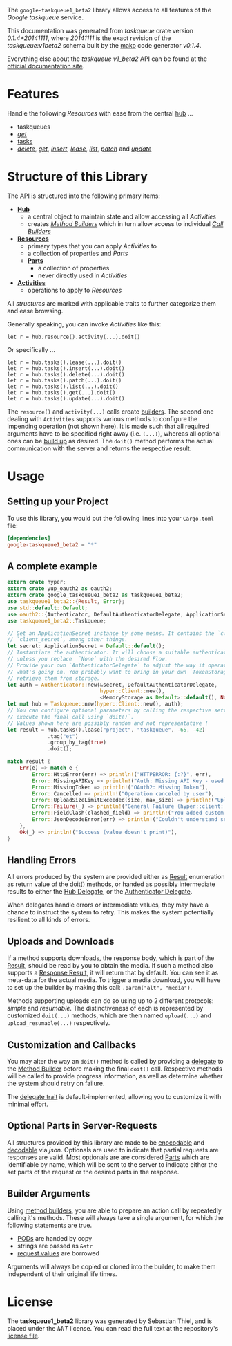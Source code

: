 <!---
DO NOT EDIT !
This file was generated automatically from 'src/mako/api/README.md.mako'
DO NOT EDIT !
-->
The `google-taskqueue1_beta2` library allows access to all features of the *Google taskqueue* service.

This documentation was generated from *taskqueue* crate version *0.1.4+20141111*, where *20141111* is the exact revision of the *taskqueue:v1beta2* schema built by the [mako](http://www.makotemplates.org/) code generator *v0.1.4*.

Everything else about the *taskqueue* *v1_beta2* API can be found at the
[official documentation site](https://developers.google.com/appengine/docs/python/taskqueue/rest).
# Features

Handle the following *Resources* with ease from the central [hub](http://byron.github.io/google-apis-rs/google-taskqueue1_beta2/struct.Taskqueue.html) ... 

* taskqueues
 * [*get*](http://byron.github.io/google-apis-rs/google-taskqueue1_beta2/struct.TaskqueueGetCall.html)
* [tasks](http://byron.github.io/google-apis-rs/google-taskqueue1_beta2/struct.Task.html)
 * [*delete*](http://byron.github.io/google-apis-rs/google-taskqueue1_beta2/struct.TaskDeleteCall.html), [*get*](http://byron.github.io/google-apis-rs/google-taskqueue1_beta2/struct.TaskGetCall.html), [*insert*](http://byron.github.io/google-apis-rs/google-taskqueue1_beta2/struct.TaskInsertCall.html), [*lease*](http://byron.github.io/google-apis-rs/google-taskqueue1_beta2/struct.TaskLeaseCall.html), [*list*](http://byron.github.io/google-apis-rs/google-taskqueue1_beta2/struct.TaskListCall.html), [*patch*](http://byron.github.io/google-apis-rs/google-taskqueue1_beta2/struct.TaskPatchCall.html) and [*update*](http://byron.github.io/google-apis-rs/google-taskqueue1_beta2/struct.TaskUpdateCall.html)




# Structure of this Library

The API is structured into the following primary items:

* **[Hub](http://byron.github.io/google-apis-rs/google-taskqueue1_beta2/struct.Taskqueue.html)**
    * a central object to maintain state and allow accessing all *Activities*
    * creates [*Method Builders*](http://byron.github.io/google-apis-rs/google-taskqueue1_beta2/trait.MethodsBuilder.html) which in turn
      allow access to individual [*Call Builders*](http://byron.github.io/google-apis-rs/google-taskqueue1_beta2/trait.CallBuilder.html)
* **[Resources](http://byron.github.io/google-apis-rs/google-taskqueue1_beta2/trait.Resource.html)**
    * primary types that you can apply *Activities* to
    * a collection of properties and *Parts*
    * **[Parts](http://byron.github.io/google-apis-rs/google-taskqueue1_beta2/trait.Part.html)**
        * a collection of properties
        * never directly used in *Activities*
* **[Activities](http://byron.github.io/google-apis-rs/google-taskqueue1_beta2/trait.CallBuilder.html)**
    * operations to apply to *Resources*

All *structures* are marked with applicable traits to further categorize them and ease browsing.

Generally speaking, you can invoke *Activities* like this:

```Rust,ignore
let r = hub.resource().activity(...).doit()
```

Or specifically ...

```ignore
let r = hub.tasks().lease(...).doit()
let r = hub.tasks().insert(...).doit()
let r = hub.tasks().delete(...).doit()
let r = hub.tasks().patch(...).doit()
let r = hub.tasks().list(...).doit()
let r = hub.tasks().get(...).doit()
let r = hub.tasks().update(...).doit()
```

The `resource()` and `activity(...)` calls create [builders][builder-pattern]. The second one dealing with `Activities` 
supports various methods to configure the impending operation (not shown here). It is made such that all required arguments have to be 
specified right away (i.e. `(...)`), whereas all optional ones can be [build up][builder-pattern] as desired.
The `doit()` method performs the actual communication with the server and returns the respective result.

# Usage

## Setting up your Project

To use this library, you would put the following lines into your `Cargo.toml` file:

```toml
[dependencies]
google-taskqueue1_beta2 = "*"
```

## A complete example

```Rust
extern crate hyper;
extern crate yup_oauth2 as oauth2;
extern crate google_taskqueue1_beta2 as taskqueue1_beta2;
use taskqueue1_beta2::{Result, Error};
use std::default::Default;
use oauth2::{Authenticator, DefaultAuthenticatorDelegate, ApplicationSecret, MemoryStorage};
use taskqueue1_beta2::Taskqueue;

// Get an ApplicationSecret instance by some means. It contains the `client_id` and 
// `client_secret`, among other things.
let secret: ApplicationSecret = Default::default();
// Instantiate the authenticator. It will choose a suitable authentication flow for you, 
// unless you replace  `None` with the desired Flow.
// Provide your own `AuthenticatorDelegate` to adjust the way it operates and get feedback about 
// what's going on. You probably want to bring in your own `TokenStorage` to persist tokens and
// retrieve them from storage.
let auth = Authenticator::new(&secret, DefaultAuthenticatorDelegate,
                              hyper::Client::new(),
                              <MemoryStorage as Default>::default(), None);
let mut hub = Taskqueue::new(hyper::Client::new(), auth);
// You can configure optional parameters by calling the respective setters at will, and
// execute the final call using `doit()`.
// Values shown here are possibly random and not representative !
let result = hub.tasks().lease("project", "taskqueue", -65, -42)
             .tag("et")
             .group_by_tag(true)
             .doit();

match result {
    Err(e) => match e {
        Error::HttpError(err) => println!("HTTPERROR: {:?}", err),
        Error::MissingAPIKey => println!("Auth: Missing API Key - used if there are no scopes"),
        Error::MissingToken => println!("OAuth2: Missing Token"),
        Error::Cancelled => println!("Operation canceled by user"),
        Error::UploadSizeLimitExceeded(size, max_size) => println!("Upload size too big: {} of {}", size, max_size),
        Error::Failure(_) => println!("General Failure (hyper::client::Response doesn't print)"),
        Error::FieldClash(clashed_field) => println!("You added custom parameter which is part of builder: {:?}", clashed_field),
        Error::JsonDecodeError(err) => println!("Couldn't understand server reply - maybe API needs update: {:?}", err),
    },
    Ok(_) => println!("Success (value doesn't print)"),
}

```
## Handling Errors

All errors produced by the system are provided either as [Result](http://byron.github.io/google-apis-rs/google-taskqueue1_beta2/enum.Result.html) enumeration as return value of 
the doit() methods, or handed as possibly intermediate results to either the 
[Hub Delegate](http://byron.github.io/google-apis-rs/google-taskqueue1_beta2/trait.Delegate.html), or the [Authenticator Delegate](http://byron.github.io/google-apis-rs/google-taskqueue1_beta2/../yup-oauth2/trait.AuthenticatorDelegate.html).

When delegates handle errors or intermediate values, they may have a chance to instruct the system to retry. This 
makes the system potentially resilient to all kinds of errors.

## Uploads and Downloads
If a method supports downloads, the response body, which is part of the [Result](http://byron.github.io/google-apis-rs/google-taskqueue1_beta2/enum.Result.html), should be
read by you to obtain the media.
If such a method also supports a [Response Result](http://byron.github.io/google-apis-rs/google-taskqueue1_beta2/trait.ResponseResult.html), it will return that by default.
You can see it as meta-data for the actual media. To trigger a media download, you will have to set up the builder by making
this call: `.param("alt", "media")`.

Methods supporting uploads can do so using up to 2 different protocols: 
*simple* and *resumable*. The distinctiveness of each is represented by customized 
`doit(...)` methods, which are then named `upload(...)` and `upload_resumable(...)` respectively.

## Customization and Callbacks

You may alter the way an `doit()` method is called by providing a [delegate](http://byron.github.io/google-apis-rs/google-taskqueue1_beta2/trait.Delegate.html) to the 
[Method Builder](http://byron.github.io/google-apis-rs/google-taskqueue1_beta2/trait.CallBuilder.html) before making the final `doit()` call. 
Respective methods will be called to provide progress information, as well as determine whether the system should 
retry on failure.

The [delegate trait](http://byron.github.io/google-apis-rs/google-taskqueue1_beta2/trait.Delegate.html) is default-implemented, allowing you to customize it with minimal effort.

## Optional Parts in Server-Requests

All structures provided by this library are made to be [enocodable](http://byron.github.io/google-apis-rs/google-taskqueue1_beta2/trait.RequestValue.html) and 
[decodable](http://byron.github.io/google-apis-rs/google-taskqueue1_beta2/trait.ResponseResult.html) via *json*. Optionals are used to indicate that partial requests are responses 
are valid.
Most optionals are are considered [Parts](http://byron.github.io/google-apis-rs/google-taskqueue1_beta2/trait.Part.html) which are identifiable by name, which will be sent to 
the server to indicate either the set parts of the request or the desired parts in the response.

## Builder Arguments

Using [method builders](http://byron.github.io/google-apis-rs/google-taskqueue1_beta2/trait.CallBuilder.html), you are able to prepare an action call by repeatedly calling it's methods.
These will always take a single argument, for which the following statements are true.

* [PODs][wiki-pod] are handed by copy
* strings are passed as `&str`
* [request values](http://byron.github.io/google-apis-rs/google-taskqueue1_beta2/trait.RequestValue.html) are borrowed

Arguments will always be copied or cloned into the builder, to make them independent of their original life times.

[wiki-pod]: http://en.wikipedia.org/wiki/Plain_old_data_structure
[builder-pattern]: http://en.wikipedia.org/wiki/Builder_pattern
[google-go-api]: https://github.com/google/google-api-go-client

# License
The **taskqueue1_beta2** library was generated by Sebastian Thiel, and is placed 
under the *MIT* license.
You can read the full text at the repository's [license file][repo-license].

[repo-license]: https://github.com/Byron/google-apis-rs/LICENSE.md
